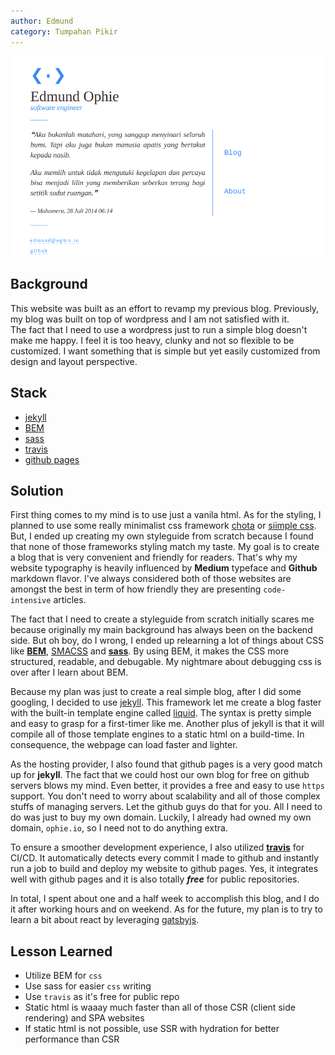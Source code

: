 ```yaml
---
author: Edmund
category: Tumpahan Pikir
---
```


![](../assets/images/ophie.io.png)

## Background
This website was built as an effort to revamp my previous blog. Previously, my blog was built on top of wordpress and I am not satisfied with it.  
The fact that I need to use a wordpress just to run a simple blog  doesn't make me happy. I feel it is too heavy, clunky and not so flexible to be customized. 
I want something that is simple but yet easily customized from design and layout perspective. 

## Stack
* [jekyll]()
* [BEM](https://getbem.com)
* [sass](https://sass-lang.com)
* [travis](https://travis-ci.org)
* [github pages](https://pages.github.com/)

## Solution
First thing comes to my mind is to use just a vanila html. As for the styling, I planned to use some really minimalist css framework [chota](https://jenil.github.io/chota/) or [siimple css](https://docs.siimple.xyz/index.html).   
But, I ended up creating my own styleguide from scratch because I found that none of those frameworks styling match my taste. My goal is to create a blog that is very convenient and friendly for readers. That's why my website typography is heavily influenced by **Medium** typeface and **Github** markdown flavor.  I've always considered both of those websites are amongst the best in term of how friendly they are presenting `code-intensive` articles.  

The fact that I need to create a styleguide from scratch initially scares me because originally my main background has always been on the backend side. But oh boy, do I wrong, I ended up relearning a lot of things about CSS like [**BEM**](https://getbem.com), [SMACSS](https://smacss.com) and [**sass**](https://sass-lang.com). By using BEM, it makes the CSS more structured, readable, and debugable. My nightmare about debugging css is over after I learn about BEM.  

Because my plan was just to create a real simple blog, after I did some googling, I decided to use [jekyll](https://jekyllrb.com). This framework let me create a blog faster with the built-in template engine called [liquid](https://shopify.github.io/liquid/). The syntax is pretty simple and easy to grasp for a first-timer like me. Another plus of jekyll is that it will compile all of those template engines to a static html on a build-time. In consequence, the webpage can load faster and lighter.

As the hosting provider, I also found that github pages is a very good match up for **jekyll**. The fact that we could host our own blog for free on github servers blows my mind. Even better, it provides a free and easy to use `https` support. You don't need to worry about scalability and all of those complex stuffs of managing servers. Let the github guys do that for you. All I need to do was just to buy my own domain. Luckily, I already had owned my own domain, `ophie.io`, so I need not to do anything extra. 

To ensure a smoother development experience, I also utilized [**travis**](https://travis-ci.org) for CI/CD. It automatically detects every commit I made to github and instantly run a job to build and deploy my website to github pages. Yes, it integrates well with github pages and it is also totally **_free_** for public repositories.

In total, I spent about one and a half week to accomplish this blog, and I do it after working hours and on weekend. As for the future, my plan is to try to learn a bit about react by leveraging [gatsbyjs](https://www.gatsbyjs.org/).

## Lesson Learned
* Utilize BEM for `css`
* Use sass for easier `css` writing
* Use `travis` as it's free for public repo
* Static html is waaay much faster than all of those CSR (client side rendering) and SPA websites
* If static html is not possible, use SSR with hydration for better performance than CSR